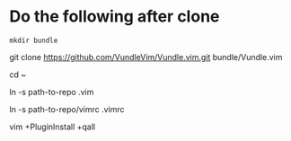 # Do the following after clone

<code>mkdir bundle</code>

git clone https://github.com/VundleVim/Vundle.vim.git bundle/Vundle.vim

cd ~

ln -s path-to-repo .vim

ln -s path-to-repo/vimrc .vimrc

vim +PluginInstall +qall
